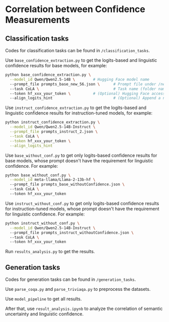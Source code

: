 # Correlation between Confidence Measurements

## Classification tasks
Codes for classification tasks can be found in ```/classification_tasks```.

Use ```base_confidence_extraction.py``` to get the logits-based and linguistic confidence results for base models, for example:

```bash
python base_confidence_extraction.py \
  --model_id Qwen/Qwen2.5-14B \        # Hugging Face model name
  --prompt_file prompts_base_new_56.json \      # Prompt file under /new_models_data/{task}/, new_56, 45 for Prompt 1, 2
  --task CoLA \                                 # Task name (folder name)
  --token hf_xxx_your_token \          # (Optional) Hugging Face access token
  --align_logits_hint                           # (Optional) Append a note asking model to align confidence with logits
```
Use ```instruct_confidence_extraction.py``` to get the logits-based and linguistic confidence results for instruction-tuned models, for example:
```bash
python instruct_confidence_extraction.py \
  --model_id Qwen/Qwen2.5-14B-Instruct \
  --prompt_file prompts_instruct_2.json \
  --task CoLA \
  --token hf_xxx_your_token \
  --align_logits_hint
```
Use ```base_without_conf.py``` to get only logits-based confidence results for base models, whose prompt doesn't have the requirement for linguistic confidence. For example:
```bash
python base_without_conf.py \
  --model_id meta-llama/Llama-2-13b-hf \        
  --prompt_file prompts_base_withoutConfidence.json \  
  --task CoLA \                            
  --token hf_xxx_your_token           
```
Use ```instruct_without_conf.py``` to get only logits-based confidence results for instruction-tuned models, whose prompt doesn't have the requirement for linguistic confidence. For example:
```bash
python instruct_without_conf.py \
  --model_id Qwen/Qwen2.5-14B-Instruct \   
  --prompt_file prompts_instruct_withoutConfidence.json \ 
  --task CoLA \                          
  --token hf_xxx_your_token                  
```
Run ```results_analysis.py``` to get the results.

## Generation tasks
Codes for generation tasks can be found in ```/generation_tasks```.

Use ```parse_coqa.py``` and ```parse_triviaqa.py``` to preprocess the datasets.

Use ```model_pipeline``` to get all results.

After that, use ```result_analysis.ipynb``` to analyze the correlation of semantic uncertainty and linguistic confidence.